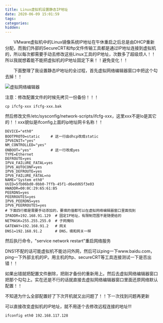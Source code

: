 ```yaml
---
title: Linux虚拟机设置静态IP地址
date: 2020-06-09 15:01:59
tags:
categories:
hidden:
---
```


&emsp;&emsp;VMware虚拟机中的Linux镜像系统IP地址在午休重启之后总是由DHCP重新分配，而我们外部的SecureCRT和ftp文件传输工具都是通过IP地址连接到虚拟机的，所以每次都需要手动去修改这些Linux工具的IP地址，次数多了超级烦人！！所以我就想着能不能把虚拟机的IP地址固定下来！！避免变化！！

&emsp;&emsp;下面整理了我设置静态IP地址的全过程，首先虚拟网络编辑器窗口中把这个勾去掉！！

![虚拟网络编辑器](http://cdn1.hikariblog.cn/%E8%99%9A%E6%8B%9F%E7%BD%91%E7%BB%9C%E7%BC%96%E8%BE%91%E5%99%A8.png)

注意：修改配置文件的时候先拷贝一份备份！！！

`cp ifcfg-xxx ifcfg-xxx.bak`

然后修改文件/etc/sysconfig/network-scripts/ifcfg-xxx，这里xxx不是lo是其它的！！xxx貌似是ifconfig上面的ip地址网卡名称！！

```shell
DEVICE="eth0"
BOOTPROTO=static     # 这一行由dhcp改成static
IPV6INIT="yes"
NM_CONTROLLED="yes"
ONBOOT="yes"         # 这一行改成yes
TYPE=Ethernet
DEFROUTE=yes
IPV4_FAILURE_FATAL=yes
IPV6_AUTOCONF=yes
IPV6_DEFROUTE=yes
IPV6_FAILURE_FATAL=no
NAME="System eth0"
UUID=5fb06bd0-0bb0-7ffb-45f1-d6edd65f3e03
HWADDR=00:0C:29:65:61:B5
PEERDNS=yes
PEERROUTES=yes
IPV6_PEERDNS=yes
IPV6_PEERROUTES=yes
# 下面四行都是需要手动添加的，要填的值都可以在虚拟网络编辑器窗口里面找到
IPADDR=192.168.91.129  # 固定IP地址，有限制范围不是随便给的
NETMASK=255.255.255.0  # 子网掩码
GATEWAY=192.168.91.2   # 网关
DNS1=192.168.91.2      # DNS，填和网关一样
```

然后执行命令，"service network restart"重启网络服务



DNS1不配的话可能虚拟机不能访问外网，然后可以ping一下www.baidu.com，ping一下外部主机的IP。用主机的ftp、secureCRT等工具连接测试一下是否出错！！



如果出错就把配置文件删除，把刚才备份的重新用上。然后去虚拟网络编辑器窗口把那个勾勾上。实在还是不行的话就直接去虚拟网络编辑器窗口里面还原网络默认配置！！

不知道为什么全部配置好了下次开机就又出问题了！！下一次找到问题再更新



可以直接改变虚拟机的IP地址，就不用逐个去修改远程连接的地址!!!

`ifconfig eth0 192.168.117.128`